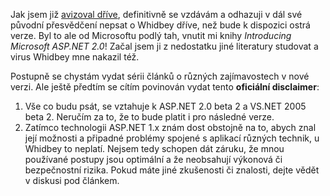 <!-- dcterms:identifier = aspnetcz#35 -->
<!-- dcterms:title = Nakažen virem Whidbey: Disclaimer -->
<!-- dcterms:abstract = Jak jsem již avizoval dříve, definitivně se vzdávám a odhazuji v dál své původní přesvědčení nepsat o Whidbey dříve, než bude k dispozici ostrá verze. Byl to ale od Microsoftu podlý tah, vnutit mi knihy Introducing Microsoft ASP.NET 2.0! Začal jsem ji z nedostatku jiné literatury studovat a virus Whidbey mne nakazil též. -->
<!-- np9:categoryId = 1 -->
<!-- x4w:category = Tipy, triky -->
<!-- np9:authorId = 1 -->
<!-- np9:authorEmail = michal.valasek@altairis.cz -->
<!-- dcterms:creator = Michal Altair Valášek -->
<!-- dcterms:created = 2005-04-30T15:03:21.12+02:00 -->
<!-- dcterms:dateAccepted = 2005-04-30T15:03:21.12+02:00 -->

Jak jsem již [avizoval dříve](/entry/article-20050419.aspx), definitivně se vzdávám a odhazuji v dál své původní přesvědčení nepsat o Whidbey dříve, než bude k dispozici ostrá verze. Byl to ale od Microsoftu podlý tah, vnutit mi knihy *Introducing Microsoft ASP.NET 2.0*! Začal jsem ji z nedostatku jiné literatury studovat a virus Whidbey mne nakazil též.

Postupně se chystám vydat sérii článků o různých zajímavostech v nové verzi. Ale ještě předtím se cítím povinován vydat tento **oficiální disclaimer**:

1.  Vše co budu psát, se vztahuje k ASP.NET 2.0 beta 2 a VS.NET 2005 beta 2. Neručím za to, že to bude platit i pro následné verze.
2.  Zatímco technologii ASP.NET 1.x znám dost obstojně na to, abych znal její možnosti a připadné problémy spojené s aplikací různých technik, u Whidbey to neplatí. Nejsem tedy schopen dát záruku, že mnou používané postupy jsou optimální a že neobsahují výkonová či bezpečnostní rizika. Pokud máte jiné zkušenosti či znalosti, dejte vědět v diskusi pod článkem.